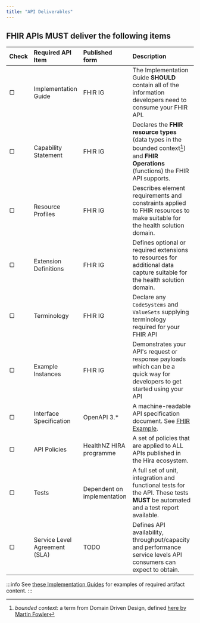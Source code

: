 ```yaml
---
title: "API Deliverables"
---
```




## FHIR APIs **MUST** deliver the following items

| Check | Required API Item             |  Published form              | Description                                                                                                                                    |
| :---  | :---------------------------- |  :-------------------------- | :--------------------------------------------------------------------------------------------------------------------------------------------- |
|   ▢   | Implementation Guide           |  FHIR IG                     | The Implementation Guide **SHOULD** contain all of the information developers need to consume your FHIR API.                                   |
|   ▢   | Capability Statement          |  FHIR IG                     | Declares the **FHIR resource types** (data types in the bounded context[^1]) and **FHIR Operations** (functions) the FHIR API supports.        |
|   ▢   | Resource Profiles             |  FHIR IG                     | Describes element requirements and constraints applied to FHIR resources to make suitable for the health solution domain.                      |
|   ▢   | Extension Definitions         |  FHIR IG                     | Defines optional or required extensions to resources for additional data capture suitable for the health solution domain.                      |
|   ▢   | Terminology                   |  FHIR IG                     | Declare any `CodeSystems` and `ValueSets` supplying terminology required for your FHIR API                                                    |
|   ▢   | Example Instances             |  FHIR IG                     | Demonstrates your API's request or response payloads which can be a quick way for developers to get started using your API                     |
|   ▢   | Interface Specification       |  OpenAPI 3.\*                | A machine-readable API specification document. See [FHIR Example](/api-specifications/example-agency-specification).                           |
|   ▢   | API Policies                  |  HealthNZ HIRA programme     | A set of policies that are applied to ALL APIs published in the Hira ecosystem.                                                                |
|   ▢   | Tests                         |  Dependent on implementation | A full set of unit, integration and functional tests for the API. These tests **MUST** be automated and a test report available.               |
|   ▢   | Service Level Agreement (SLA) |  TODO                        | Defines API availability, throughput/capacity and performance service levels API consumers can expect to obtain.                               |

[^1]: *bounded context*: a term from Domain Driven Design, defined [here by Martin Fowler](https://martinfowler.com/bliki/BoundedContext.html)

:::info
See [these Implementation Guides](/fhir-api-standard/Principles%20and%20Guidelines/ExistingIGs) for examples of required artifact content.
:::
